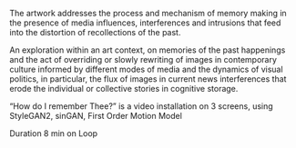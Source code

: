 The artwork addresses the process and mechanism of memory making in the presence of media influences, interferences and intrusions that feed into the distortion of recollections of the past.  

 An exploration within an art context, on  memories of the past happenings  and the act of overriding or slowly rewriting of images in contemporary culture informed by different modes of media and the dynamics of visual politics, in particular, the flux of images in current news interferences that erode the individual or collective stories in cognitive storage. 

“How do I remember Thee?” is a video installation on 3 screens, using StyleGAN2, sinGAN, First Order Motion Model

Duration 8 min on Loop